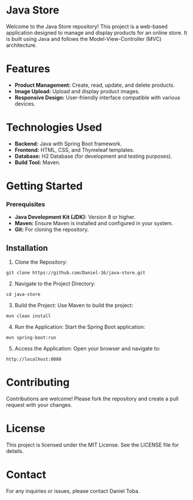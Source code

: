 # Java Store
Welcome to the Java Store repository! This project is a web-based application designed to manage and display products for an online store. It is built using Java and follows the Model-View-Controller (MVC) architecture.

# Features
- **Product Management:** Create, read, update, and delete products.
- **Image Upload:** Upload and display product images.
- **Responsive Design:** User-friendly interface compatible with various devices.

# Technologies Used
- **Backend:** Java with Spring Boot framework.
- **Frontend:** HTML, CSS, and Thymeleaf templates.
- **Database:** H2 Database (for development and testing purposes).
- **Build Tool:** Maven.

# Getting Started
### Prerequisites
- **Java Development Kit (JDK):** Version 8 or higher.
- **Maven:** Ensure Maven is installed and configured in your system.
- **Git:** For cloning the repository.

## Installation
1. Clone the Repository:

```
git clone https://github.com/Daniel-16/java-store.git
```
2. Navigate to the Project Directory:

```
cd java-store
```

3. Build the Project:
Use Maven to build the project:
```
mvn clean install
```
4. Run the Application:
Start the Spring Boot application:
```
mvn spring-boot:run
```

5. Access the Application:
Open your browser and navigate to:

```
http://localhost:8080
```
# Contributing
Contributions are welcome! Please fork the repository and create a pull request with your changes.

# License
This project is licensed under the MIT License. See the LICENSE file for details.

# Contact
For any inquiries or issues, please contact Daniel Toba.

